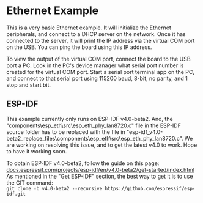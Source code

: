 
# Ethernet Example

This is a very basic Ethernet example. It will initialize the Ethernet peripherals, and connect to a DHCP server on the network. Once it has connected to the server, it will print the IP address via the virtual COM port on the USB. You can ping the board using this IP address.

To view the output of the virtual COM port, connect the board to the USB port a PC. Look in the PC's device manager what serial port number is created for the virtual COM port. Start a serial port terminal app on the PC, and connect to that serial port using 115200 baud, 8-bit, no parity, and 1 stop and start bit.


## ESP-IDF
This example currently only runs on ESP-IDF v4.0-beta2. And, the "components\esp_eth\src\esp_eth_phy_lan8720.c" file in the ESP-IDF source folder has to be replaced with the file in "esp-idf_v4.0-beta2_replace_files\components\esp_eth\src\esp_eth_phy_lan8720.c". We are working on resolving this issue, and to get the latest v4.0 to work. Hope to have it working soon.

To obtain ESP-IDF v4.0-beta2, follow the guide on this page:
[docs.espressif.com/projects/esp-idf/en/v4.0-beta2/get-started/index.html](https://docs.espressif.com/projects/esp-idf/en/v4.0-beta2/get-started/index.html)  
As mentioned in the "Get ESP-IDF" section, the best way to get it is to use the GIT command:  
`git clone -b v4.0-beta2 --recursive https://github.com/espressif/esp-idf.git`
